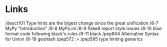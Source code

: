 # Links
/descr101 Type hints are the bigest change since the great unification
/8-7 MyPy "Introduction"
/8-8 MyPy.ini
/8-9 flake8 report style issues
/8-10 blue format code following black's rules
/8-11 black
/pep604 Alternative Syntax for Union
/8-18 geohash
/pep572 :=
/pep585 type hinting generics

